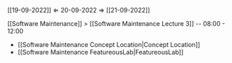 [[19-09-2022]] $\Leftarrow$ 20-09-2022 $\Rightarrow$ [[21-09-2022]]

[[Software Maintenance]] > [[Software Maintenance Lecture 3]] -- 08:00 - 12:00
- [[Software Maintenance Concept Location|Concept Location]]
- [[Software Maintenance FeatureousLab|FeatureousLab]]